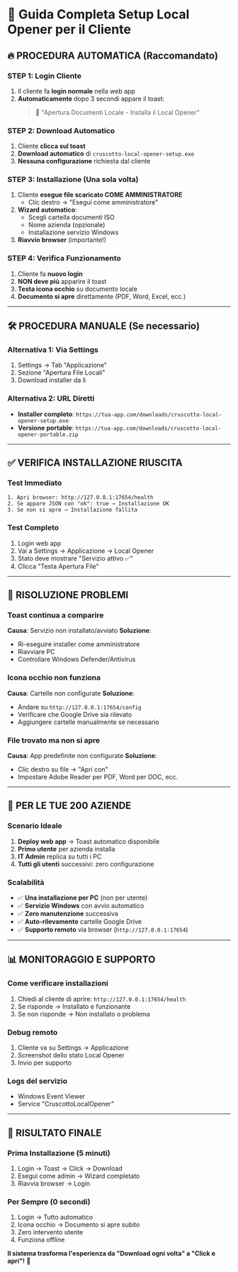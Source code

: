 # 🎯 Guida Completa Setup Local Opener per il Cliente

## 🔥 **PROCEDURA AUTOMATICA (Raccomandato)**

### **STEP 1: Login Cliente**
1. Il cliente fa **login normale** nella web app
2. **Automaticamente** dopo 3 secondi appare il toast:
   > 🚀 "Apertura Documenti Locale - Installa il Local Opener"

### **STEP 2: Download Automatico**
1. Cliente **clicca sul toast**
2. **Download automatico** di `cruscotto-local-opener-setup.exe`
3. **Nessuna configurazione** richiesta dal cliente

### **STEP 3: Installazione (Una sola volta)**
1. Cliente **esegue file scaricato COME AMMINISTRATORE**
   - Clic destro → "Esegui come amministratore"
2. **Wizard automatico**:
   - Scegli cartella documenti ISO
   - Nome azienda (opzionale)
   - Installazione servizio Windows
3. **Riavvio browser** (importante!)

### **STEP 4: Verifica Funzionamento**
1. Cliente fa **nuovo login**
2. **NON deve più** apparire il toast
3. **Testa icona occhio** su documento locale
4. **Documento si apre** direttamente (PDF, Word, Excel, ecc.)

---

## 🛠️ **PROCEDURA MANUALE (Se necessario)**

### **Alternativa 1: Via Settings**
1. Settings → Tab "Applicazione"
2. Sezione "Apertura File Locali"
3. Download installer da lì

### **Alternativa 2: URL Diretti**
- **Installer completo**: `https://tua-app.com/downloads/cruscotto-local-opener-setup.exe`
- **Versione portable**: `https://tua-app.com/downloads/cruscotto-local-opener-portable.zip`

---

## ✅ **VERIFICA INSTALLAZIONE RIUSCITA**

### **Test Immediato**
```
1. Apri browser: http://127.0.0.1:17654/health
2. Se appare JSON con "ok": true → Installazione OK
3. Se non si apre → Installazione fallita
```

### **Test Completo**
1. Login web app
2. Vai a Settings → Applicazione → Local Opener
3. Stato deve mostrare "Servizio attivo ✅"
4. Clicca "Testa Apertura File"

---

## 🚨 **RISOLUZIONE PROBLEMI**

### **Toast continua a comparire**
**Causa**: Servizio non installato/avviato
**Soluzione**: 
- Ri-eseguire installer come amministratore
- Riavviare PC
- Controllare Windows Defender/Antivirus

### **Icona occhio non funziona**
**Causa**: Cartelle non configurate
**Soluzione**:
- Andare su `http://127.0.0.1:17654/config`
- Verificare che Google Drive sia rilevato
- Aggiungere cartelle manualmente se necessario

### **File trovato ma non si apre**
**Causa**: App predefinite non configurate
**Soluzione**:
- Clic destro su file → "Apri con"
- Impostare Adobe Reader per PDF, Word per DOC, ecc.

---

## 🏢 **PER LE TUE 200 AZIENDE**

### **Scenario Ideale**
1. **Deploy web app** → Toast automatico disponibile
2. **Primo utente** per azienda installa
3. **IT Admin** replica su tutti i PC
4. **Tutti gli utenti** successivi: zero configurazione

### **Scalabilità**
- ✅ **Una installazione per PC** (non per utente)
- ✅ **Servizio Windows** con avvio automatico
- ✅ **Zero manutenzione** successiva
- ✅ **Auto-rilevamento** cartelle Google Drive
- ✅ **Supporto remoto** via browser (`http://127.0.0.1:17654`)

---

## 📊 **MONITORAGGIO E SUPPORTO**

### **Come verificare installazioni**
1. Chiedi al cliente di aprire: `http://127.0.0.1:17654/health`
2. Se risponde → Installato e funzionante
3. Se non risponde → Non installato o problema

### **Debug remoto**
1. Cliente va su Settings → Applicazione
2. Screenshot dello stato Local Opener
3. Invio per supporto

### **Logs del servizio**
- Windows Event Viewer
- Service "CruscottoLocalOpener"

---

## 🎯 **RISULTATO FINALE**

### **Prima Installazione (5 minuti)**
1. Login → Toast → Click → Download
2. Esegui come admin → Wizard completato
3. Riavvia browser → Login

### **Per Sempre (0 secondi)**
1. Login → Tutto automatico
2. Icona occhio → Documento si apre subito
3. Zero intervento utente
4. Funziona offline

**Il sistema trasforma l'esperienza da "Download ogni volta" a "Click e apri"!** 🚀

